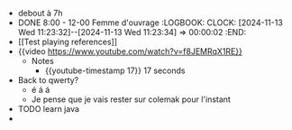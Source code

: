 - debout à 7h
- DONE 8:00 - 12-00 Femme d'ouvrage
  :LOGBOOK:
  CLOCK: [2024-11-13 Wed 11:23:32]--[2024-11-13 Wed 11:23:34] =>  00:00:02
  :END:
- [[Test playing references]]
- {{video https://www.youtube.com/watch?v=f8JEMRqX1RE}}
	- Notes
		- {{youtube-timestamp 17}} 17 seconds
- Back to qwerty?
	- é á á
	- Je pense que je vais rester sur colemak pour l'instant
- TODO learn java
-
